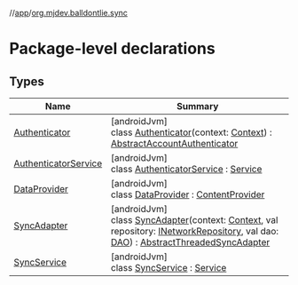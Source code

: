 //[app](../../index.md)/[org.mjdev.balldontlie.sync](index.md)

# Package-level declarations

## Types

| Name | Summary |
|---|---|
| [Authenticator](-authenticator/index.md) | [androidJvm]<br>class [Authenticator](-authenticator/index.md)(context: [Context](https://developer.android.com/reference/kotlin/android/content/Context.html)) : [AbstractAccountAuthenticator](https://developer.android.com/reference/kotlin/android/accounts/AbstractAccountAuthenticator.html) |
| [AuthenticatorService](-authenticator-service/index.md) | [androidJvm]<br>class [AuthenticatorService](-authenticator-service/index.md) : [Service](https://developer.android.com/reference/kotlin/android/app/Service.html) |
| [DataProvider](-data-provider/index.md) | [androidJvm]<br>class [DataProvider](-data-provider/index.md) : [ContentProvider](https://developer.android.com/reference/kotlin/android/content/ContentProvider.html) |
| [SyncAdapter](-sync-adapter/index.md) | [androidJvm]<br>class [SyncAdapter](-sync-adapter/index.md)(context: [Context](https://developer.android.com/reference/kotlin/android/content/Context.html), val repository: [INetworkRepository](../org.mjdev.balldontlie.repository.def/-i-network-repository/index.md), val dao: [DAO](../org.mjdev.balldontlie.database/-d-a-o/index.md)) : [AbstractThreadedSyncAdapter](https://developer.android.com/reference/kotlin/android/content/AbstractThreadedSyncAdapter.html) |
| [SyncService](-sync-service/index.md) | [androidJvm]<br>class [SyncService](-sync-service/index.md) : [Service](https://developer.android.com/reference/kotlin/android/app/Service.html) |
